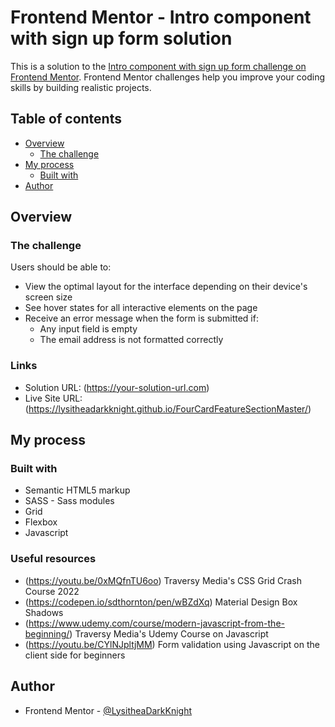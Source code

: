 # Frontend Mentor - Intro component with sign up form solution

This is a solution to the [Intro component with sign up form challenge on Frontend Mentor](https://www.frontendmentor.io/challenges/intro-component-with-signup-form-5cf91bd49edda32581d28fd1). Frontend Mentor challenges help you improve your coding skills by building realistic projects. 

## Table of contents

- [Overview](#overview)
  - [The challenge](#the-challenge)
- [My process](#my-process)
  - [Built with](#built-with)
- [Author](#author)

## Overview

### The challenge

Users should be able to:

- View the optimal layout for the interface depending on their device's screen size
- See hover states for all interactive elements on the page
- Receive an error message when the form is submitted if:
  - Any input field is empty
  - The email address is not formatted correctly

### Links

- Solution URL: (https://your-solution-url.com)
- Live Site URL: (https://lysitheadarkknight.github.io/FourCardFeatureSectionMaster/)

## My process

### Built with

- Semantic HTML5 markup
- SASS - Sass modules
- Grid
- Flexbox
- Javascript

### Useful resources

- (https://youtu.be/0xMQfnTU6oo) Traversy Media's CSS Grid Crash Course 2022
- (https://codepen.io/sdthornton/pen/wBZdXq) Material Design Box Shadows
- (https://www.udemy.com/course/modern-javascript-from-the-beginning/) Traversy Media's Udemy Course on Javascript
- (https://youtu.be/CYlNJpltjMM) Form validation using Javascript on the client side for beginners

## Author

- Frontend Mentor - [@LysitheaDarkKnight](https://www.frontendmentor.io/profile/@LysitheaDarkKnight)